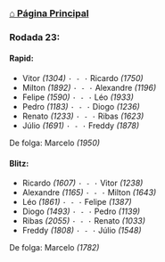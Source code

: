 ### [⌂ Página Principal](https://grupo-de-xadrez.github.io/)

### Rodada 23:

#### Rapid:

* Vitor *(1304)* `· - ·` Ricardo *(1750)*  
* Milton *(1892)* `· - ·` Alexandre *(1196)*  
* Felipe *(1590)* `· - ·` Léo *(1933)*  
* Pedro *(1183)* `· - ·` Diogo *(1236)*  
* Renato *(1233)* `· - ·` Ribas *(1623)*  
* Júlio *(1691)* `· - ·` Freddy *(1878)*  

De folga: Marcelo *(1950)*

#### Blitz:

* Ricardo *(1607)* `· - ·` Vitor *(1238)*  
* Alexandre *(1165)* `· - ·` Milton *(1643)*  
* Léo *(1861)* `· - ·` Felipe *(1387)*  
* Diogo *(1493)* `· - ·` Pedro *(1139)*  
* Ribas *(2055)* `· - ·` Renato *(1033)*  
* Freddy *(1808)* `· - ·` Júlio *(1548)*  

De folga: Marcelo *(1782)*

